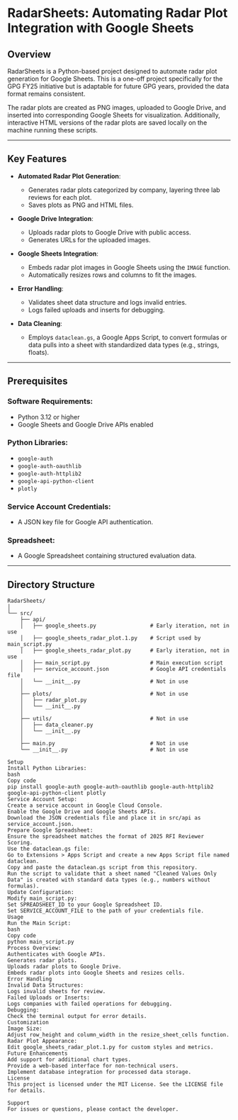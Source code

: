 # **RadarSheets: Automating Radar Plot Integration with Google Sheets**

## **Overview**
RadarSheets is a Python-based project designed to automate radar plot generation for Google Sheets. This is a one-off project specifically for the GPG FY25 initiative but is adaptable for future GPG years, provided the data format remains consistent.

The radar plots are created as PNG images, uploaded to Google Drive, and inserted into corresponding Google Sheets for visualization. Additionally, interactive HTML versions of the radar plots are saved locally on the machine running these scripts.

---

## **Key Features**
- **Automated Radar Plot Generation**:
  - Generates radar plots categorized by company, layering three lab reviews for each plot.
  - Saves plots as PNG and HTML files.

- **Google Drive Integration**:
  - Uploads radar plots to Google Drive with public access.
  - Generates URLs for the uploaded images.

- **Google Sheets Integration**:
  - Embeds radar plot images in Google Sheets using the `IMAGE` function.
  - Automatically resizes rows and columns to fit the images.

- **Error Handling**:
  - Validates sheet data structure and logs invalid entries.
  - Logs failed uploads and inserts for debugging.

- **Data Cleaning**:
  - Employs `dataclean.gs`, a Google Apps Script, to convert formulas or data pulls into a sheet with standardized data types (e.g., strings, floats).

---

## **Prerequisites**
### **Software Requirements**:
- Python 3.12 or higher
- Google Sheets and Google Drive APIs enabled

### **Python Libraries**:
- `google-auth`
- `google-auth-oauthlib`
- `google-auth-httplib2`
- `google-api-python-client`
- `plotly`

### **Service Account Credentials**:
- A JSON key file for Google API authentication.

### **Spreadsheet**:
- A Google Spreadsheet containing structured evaluation data.

---

## **Directory Structure**
```plaintext
RadarSheets/
│
└── src/
    ├── api/
    │   ├── google_sheets.py                 # Early iteration, not in use
    │   ├── google_sheets_radar_plot.1.py    # Script used by main_script.py
    │   ├── google_sheets_radar_plot.py      # Early iteration, not in use
    │   ├── main_script.py                   # Main execution script
    │   ├── service_account.json             # Google API credentials file
    │   └── __init__.py                      # Not in use
    │
    ├── plots/                               # Not in use
    │   ├── radar_plot.py
    │   └── __init__.py
    │
    ├── utils/                               # Not in use
    │   ├── data_cleaner.py
    │   └── __init__.py
    │
    ├── main.py                              # Not in use
    └── __init__.py                          # Not in use

Setup
Install Python Libraries:
bash
Copy code
pip install google-auth google-auth-oauthlib google-auth-httplib2 google-api-python-client plotly
Service Account Setup:
Create a service account in Google Cloud Console.
Enable the Google Drive and Google Sheets APIs.
Download the JSON credentials file and place it in src/api as service_account.json.
Prepare Google Spreadsheet:
Ensure the spreadsheet matches the format of 2025 RFI Reviewer Scoring.
Use the dataclean.gs file:
Go to Extensions > Apps Script and create a new Apps Script file named dataclean.
Copy and paste the dataclean.gs script from this repository.
Run the script to validate that a sheet named "Cleaned Values Only Data" is created with standard data types (e.g., numbers without formulas).
Update Configuration:
Modify main_script.py:
Set SPREADSHEET_ID to your Google Spreadsheet ID.
Set SERVICE_ACCOUNT_FILE to the path of your credentials file.
Usage
Run the Main Script:
bash
Copy code
python main_script.py
Process Overview:
Authenticates with Google APIs.
Generates radar plots.
Uploads radar plots to Google Drive.
Embeds radar plots into Google Sheets and resizes cells.
Error Handling
Invalid Data Structures:
Logs invalid sheets for review.
Failed Uploads or Inserts:
Logs companies with failed operations for debugging.
Debugging:
Check the terminal output for error details.
Customization
Image Size:
Adjust row_height and column_width in the resize_sheet_cells function.
Radar Plot Appearance:
Edit google_sheets_radar_plot.1.py for custom styles and metrics.
Future Enhancements
Add support for additional chart types.
Provide a web-based interface for non-technical users.
Implement database integration for processed data storage.
License
This project is licensed under the MIT License. See the LICENSE file for details.

Support
For issues or questions, please contact the developer.


